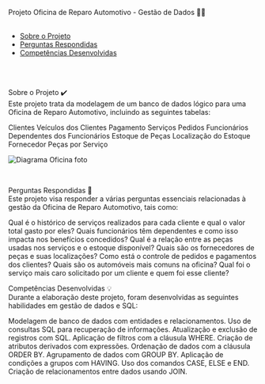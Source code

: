 <a id='ancora'></a>

Projeto Oficina de Reparo Automotivo - Gestão de Dados 🚗🔧
<br><br>

- [Sobre o Projeto](#ancora1) <br>
- [Perguntas Respondidas](#ancora2) <br>
- [Competências Desenvolvidas](#ancora3)

<br><br>

<a id="ancora1"></a>

Sobre o Projeto ✔️
<br>
Este projeto trata da modelagem de um banco de dados lógico para uma Oficina de Reparo Automotivo, incluindo as seguintes tabelas:

Clientes
Veículos dos Clientes
Pagamento
Serviços
Pedidos
Funcionários
Dependentes dos Funcionários
Estoque de Peças
Localização do Estoque
Fornecedor
Peças por Serviço

![Diagrama Oficina foto](https://github.com/GabrielVila/Project_mechanicShop/assets/106407096/e336b81e-0c59-42d2-bc0a-cca92b615bc4)

<br>
<a id="ancora2"></a>

Perguntas Respondidas 📝
<br>
Este projeto visa responder a várias perguntas essenciais relacionadas à gestão da Oficina de Reparo Automotivo, tais como:

Qual é o histórico de serviços realizados para cada cliente e qual o valor total gasto por eles?
Quais funcionários têm dependentes e como isso impacta nos benefícios concedidos?
Qual é a relação entre as peças usadas nos serviços e o estoque disponível?
Quais são os fornecedores de peças e suas localizações?
Como está o controle de pedidos e pagamentos dos clientes?
Quais são os automóveis mais comuns na oficina?
Qual foi o serviço mais caro solicitado por um cliente e quem foi esse cliente?
<br>
<a id="ancora3"></a>

Competências Desenvolvidas 💡
<br>
Durante a elaboração deste projeto, foram desenvolvidas as seguintes habilidades em gestão de dados e SQL:

Modelagem de banco de dados com entidades e relacionamentos.
Uso de consultas SQL para recuperação de informações.
Atualização e exclusão de registros com SQL.
Aplicação de filtros com a cláusula WHERE.
Criação de atributos derivados com expressões.
Ordenação de dados com a cláusula ORDER BY.
Agrupamento de dados com GROUP BY.
Aplicação de condições a grupos com HAVING.
Uso dos comandos CASE, ELSE e END.
Criação de relacionamentos entre dados usando JOIN.

<br>
